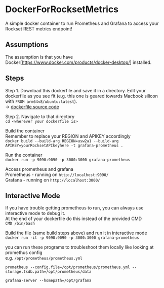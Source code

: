 # DockerForRocksetMetrics
A simple docker container to run Prometheus and Grafana to access your Rockset REST metrics endpoint!    

## Assumptions
The assumption is that you have Docker[https://www.docker.com/products/docker-desktop/] installed.

## Steps
Step 1. Download this dockerfile and save it in a directory. Edit your dockerfile as you see fit (e.g. this one is geared towards Macbook silicon with `FROM arm64v8/ubuntu:latest`).  
-> [dockerfile source code](dockerfile)

Step 2.
Navigate to that directory  
`cd <wherever your dockerfile is>`

Build the container  
Remember to replace your REGION and APIKEY accordingly  
`docker build --build-arg REGION=usw2a1 --build-arg APIKEY=yourRocksetAPIkeyhere -t grafana-prometheus .`

Run the container  
`docker run -p 9090:9090 -p 3000:3000 grafana-prometheus`

Access prometheus and grafana  
Prometheus - running on `http://localhost:9090/`  
Grafana - running on `http://localhost:3000/`

## Interactive Mode
If you have trouble getting prometheus to run, you can always use interactive mode to debug it.  
At the end of your dockerfile do this instead of the provided CMD  
`CMD /bin/bash`

Build the file (same build steps above) and run it in interactive mode  
`docker run -it -p 9090:9090 -p 3000:3000 grafana-prometheus`

you can run these programs to troubleshoot them locally like looking at promethus config  
e.g. `/opt/prometheus/prometheus.yml`

`prometheus --config.file=/opt/prometheus/prometheus.yml --storage.tsdb.path=/opt/prometheus/data`

`grafana-server --homepath=/opt/grafana`

